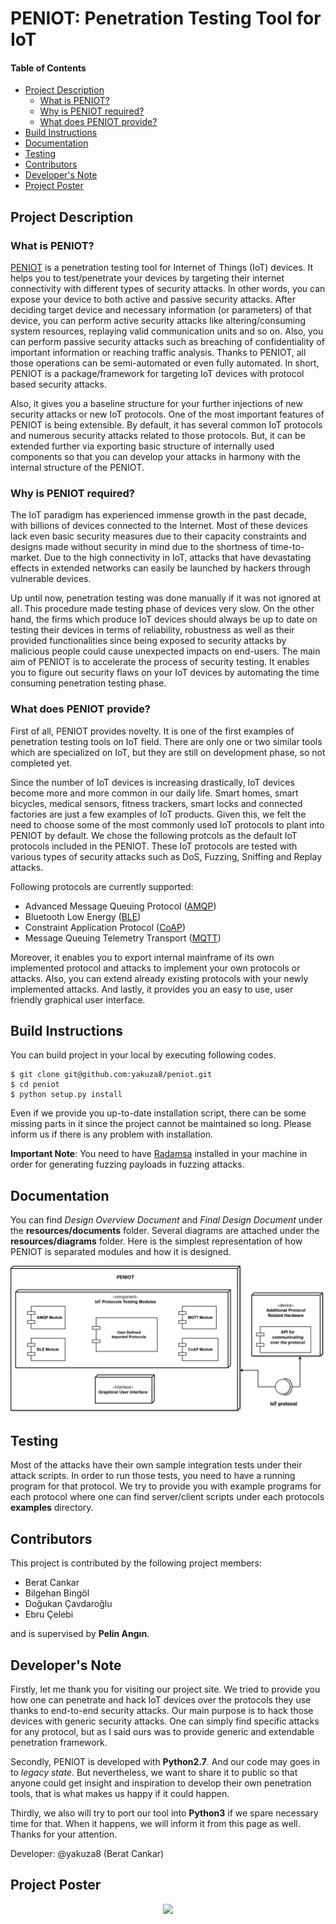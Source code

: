 # PENIOT: Penetration Testing Tool for IoT

#### Table of Contents
* [Project Description](#Project-Description)
    * [What is PENIOT?](#What-is-PENIOT)
    * [Why is PENIOT required?](#Why-is-PENIOT-required)
    * [What does PENIOT provide?](#What-does-PENIOT-provide)
* [Build Instructions](#Build-Instructions)
* [Documentation](#Documentation)
* [Testing](#Testing)
* [Contributors](#Contributors)
* [Developer's Note](#Developers-Note)
* [Project Poster](#Project-Poster)

## Project Description

### What is PENIOT?

[PENIOT](https://senior.ceng.metu.edu.tr/2019/peniot/) is a penetration testing tool for Internet of Things (IoT) devices. 
It helps you to test/penetrate your devices by targeting their internet connectivity
with different types of security attacks. In other words, you can expose your device
to both active and passive security attacks. After deciding target device and necessary
information (or parameters) of that device, you can perform active security attacks like
altering/consuming system resources, replaying valid communication units and so on.
Also, you can perform passive security attacks such as breaching of confidentiality of
important information or reaching traffic analysis. Thanks to PENIOT, all those operations
can be semi-automated or even fully automated. In short, PENIOT is a package/framework for
targeting IoT devices with protocol based security attacks.

Also, it gives you a baseline structure for your further injections of new security attacks
or new IoT protocols. One of the most important features of PENIOT is being extensible.
By default, it has several common IoT protocols and numerous security attacks related to
those protocols. But, it can be extended further via exporting basic structure of internally
used components so that you can develop your attacks in harmony with the internal structure
of the PENIOT.

### Why is PENIOT required?

The IoT paradigm has experienced immense growth in the past decade, with billions of devices
connected to the Internet. Most of these devices lack even basic security measures due to
their capacity constraints and designs made without security in mind due to the shortness
of time-to-market. Due to the high connectivity in IoT, attacks that have devastating
effects in extended networks can easily be launched by hackers through vulnerable devices.

Up until now, penetration testing was done manually if it was not ignored at all.
This procedure made testing phase of devices very slow. On the other hand, the firms which
produce IoT devices should always be up to date on testing their devices in terms of
reliability, robustness as well as their provided functionalities since being exposed to
security attacks by malicious people could cause unexpected impacts on end-users.
The main aim of PENIOT is to accelerate the process of security testing. It enables you to
figure out security flaws on your IoT devices by automating the time consuming penetration
testing phase.

### What does PENIOT provide?

First of all, PENIOT provides novelty. It is one of the first examples of penetration testing
tools on IoT field. There are only one or two similar tools which are specialized on IoT,
but they are still on development phase, so not completed yet.

Since the number of IoT devices is increasing drastically, IoT devices become more and more
common in our daily life. Smart homes, smart bicycles, medical sensors, fitness trackers,
smart locks and connected factories are just a few examples of IoT products. Given this,
we felt the need to choose some of the most commonly used IoT protocols to plant into PENIOT
by default. We chose the following protcols as the default IoT protocols included in the
PENIOT. These IoT protocols are tested with various types of security attacks such as DoS,
Fuzzing, Sniffing and Replay attacks. 

Following protocols are currently supported:
* Advanced Message Queuing Protocol ([AMQP](https://www.amqp.org/))
* Bluetooth Low Energy ([BLE](https://www.bluetooth.com/))
* Constraint Application Protocol ([CoAP](https://coap.technology/))
* Message Queuing Telemetry Transport ([MQTT](http://mqtt.org/))

Moreover, it enables you to export internal mainframe of its own implemented protocol and
attacks to implement your own protocols or attacks. Also, you can extend already existing
protocols with your newly implemented attacks. And lastly, it provides you an easy to use,
user friendly graphical user interface. 

## Build Instructions
You can build project in your local by executing following codes.
```shell
$ git clone git@github.com:yakuza8/peniot.git
$ cd peniot
$ python setup.py install
```
Even if we provide you up-to-date installation script, there can be some missing parts in
it since the project cannot be maintained so long. Please inform us if there is any problem
with installation.

**Important Note**: You need to have [Radamsa](https://gitlab.com/akihe/radamsa) installed
in your machine in order for generating fuzzing payloads in fuzzing attacks.  

## Documentation
You can find *Design Overview Document* and *Final Design Document* under the **resources/documents** folder.
Several diagrams are attached under the **resources/diagrams** folder. Here is the simplest
representation of how PENIOT is separated modules and how it is designed.

<p align="center">
<img src="/resources/diagrams/peniot_structure_component_diagram.png">
</p>

## Testing
Most of the attacks have their own sample integration tests under their attack scripts. In
order to run those tests, you need to have a running program for that protocol. We try to
provide you with example programs for each protocol where one can find server/client scripts
under each protocols **examples** directory. 

## Contributors
This project is contributed by the following project members:
- Berat Cankar
- Bilgehan Bingöl
- Doğukan Çavdaroğlu
- Ebru Çelebi

and is supervised by **Pelin Angın**.

## Developer's Note
Firstly, let me thank you for visiting our project site. We tried to provide you how one can
penetrate and hack IoT devices over the protocols they use thanks to end-to-end security attacks.
Our main purpose is to hack those devices with generic security attacks. One can simply find
specific attacks for any protocol, but as I said ours was to provide generic and extendable
penetration framework. 

Secondly, PENIOT is developed with **Python2.7**. And our code may goes in to *legacy state*.
But nevertheless, we want to share it to public so that anyone could get insight and
inspiration to develop their own penetration tools, that is what makes us happy if it could happen.

Thirdly, we also will try to port our tool into **Python3** if we spare necessary time for that.
When it happens, we will inform it from this page as well. Thanks for your attention.

Developer: @yakuza8 (Berat Cankar)

## Project Poster
<p align="center">
<img src="/resources/peniot_vectorized.svg">
</p>